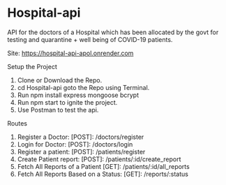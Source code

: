 # Hospital-api
API for the doctors of a Hospital which has been allocated by the govt for testing and quarantine + well being of COVID-19 patients.

Site: https://hospital-api-apol.onrender.com

Setup the Project
1. Clone or Download the Repo.
2. cd Hospital-api goto the Repo using Terminal.
3. Run npm install express mongoose bcrypt
4. Run npm start to ignite the project.
5. Use Postman to test the api.

Routes
1. Register a Doctor: [POST]: /doctors/register
2. Login for Doctor: [POST]: /doctors/login
3. Register a patient: [POST]: /patients/register
4. Create Patient report: [POST]: /patients/:id/create_report
5. Fetch All Reports of a Patient [GET]: /patients/:id/all_reports
6. Fetch All Reports Based on a Status: [GET]: /reports/:status
